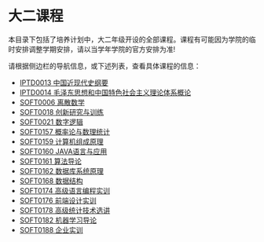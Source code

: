# 大二课程

本目录下包括了培养计划中，大二年级开设的全部课程。课程有可能因为学院的临时安排调整学期安排，请以当学年学院的官方安排为准!

请根据侧边栏的导航信息，或下述列表，查看具体课程的信息：

- [IPTD0013 中国近现代史纲要](/courses/grade-2/IPTD0013)
- [IPTD0014 毛泽东思想和中国特色社会主义理论体系概论](/courses/grade-2/IPTD0014)
- [SOFT0006 离散数学](/courses/grade-2/SOFT0006)
- [SOFT0018 创新研究与训练](/courses/grade-2/SOFT0018)
- [SOFT0021 数字逻辑](/courses/grade-2/SOFT0021)
- [SOFT0157 概率论与数理统计](/courses/grade-2/SOFT0157)
- [SOFT0159 计算机组成原理](/courses/grade-2/SOFT0159)
- [SOFT0160 JAVA语言与应用](/courses/grade-2/SOFT0160)
- [SOFT0161 算法导论](/courses/grade-2/SOFT0161)
- [SOFT0162 数据库系统原理](/courses/grade-2/SOFT0162)
- [SOFT0168 数据结构](/courses/grade-2/SOFT0168)
- [SOFT0174 高级语言编程实训](/courses/grade-2/SOFT0174)
- [SOFT0176 前端设计实训](/courses/grade-2/SOFT0176)
- [SOFT0178 高级统计技术选讲](/courses/grade-2/SOFT0178)
- [SOFT0182 机器学习导论](/courses/grade-2/SOFT0182)
- [SOFT0188 企业实训](/courses/grade-2/SOFT0188)
